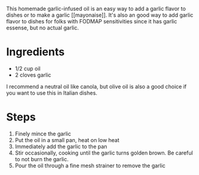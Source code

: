 This homemade garlic-infused oil is an easy way to add a garlic flavor to dishes or to make a garlic [[mayonaise]]. It's also an good way to add garlic flavor to dishes for folks with FODMAP sensitivities since it has garlic essense, but no actual garlic.

# Ingredients

* 1/2 cup oil
* 2 cloves garlic

I recommend a neutral oil like canola, but olive oil is also a good choice if you want to use this in Italian dishes.

# Steps

1. Finely mince the garlic
2. Put the oil in a small pan, heat on low heat
3. Immediately add the garlic to the pan
4. Stir occasionally, cooking until the garlic turns golden brown. Be careful to not burn the garlic.
5. Pour the oil through a fine mesh strainer to remove the garlic
